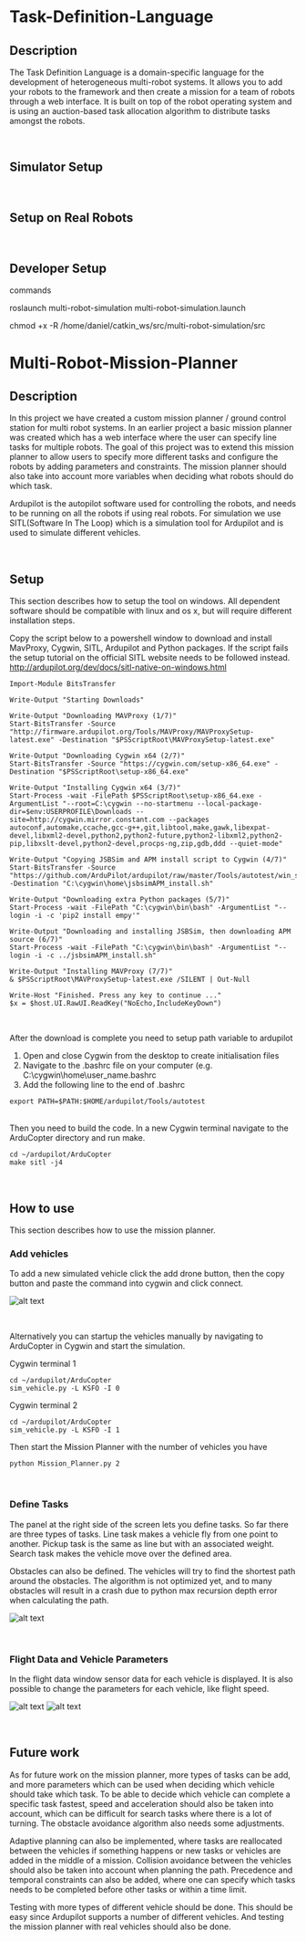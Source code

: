 # Task-Definition-Language

## Description
The Task Definition Language is a domain-specific language for the development of heterogeneous multi-robot systems. It allows you to add your robots to the framework and then create a mission for a team of robots through a web interface. It is built on top of the robot operating system and is using an auction-based task allocation algorithm to distribute tasks amongst the robots.


<br />

## Simulator Setup





<br />

## Setup on Real Robots





<br />

## Developer Setup




commands

roslaunch multi-robot-simulation multi-robot-simulation.launch

chmod +x -R /home/daniel/catkin_ws/src/multi-robot-simulation/src








# Multi-Robot-Mission-Planner

## Description
In this project we have created a custom mission planner / ground control station for multi robot systems. In an earlier project a basic mission planner was created which has a web interface where the user can specify line tasks for multiple robots. The goal of this project was to extend this mission planner to allow users to specify more different tasks and configure the robots by adding parameters and constraints. The mission planner should also take into account more variables when deciding what robots should do which task.

Ardupilot is the autopilot software used for controlling the robots, and needs to be running on all the robots if using real robots. For simulation we use SITL(Software In The Loop) which is a simulation tool for Ardupilot and is used to simulate different vehicles.



<br />

## Setup
This section describes how to setup the tool on windows. All dependent software should be compatible with linux and os x, but will require different installation steps.

Copy the script below to a powershell window to download and install MavProxy, Cygwin, SITL, Ardupilot and Python packages. If the script fails the setup tutorial on the official SITL website needs to be followed instead.
http://ardupilot.org/dev/docs/sitl-native-on-windows.html 

```
Import-Module BitsTransfer

Write-Output "Starting Downloads"

Write-Output "Downloading MAVProxy (1/7)"
Start-BitsTransfer -Source "http://firmware.ardupilot.org/Tools/MAVProxy/MAVProxySetup-latest.exe" -Destination "$PSScriptRoot\MAVProxySetup-latest.exe"

Write-Output "Downloading Cygwin x64 (2/7)"
Start-BitsTransfer -Source "https://cygwin.com/setup-x86_64.exe" -Destination "$PSScriptRoot\setup-x86_64.exe"

Write-Output "Installing Cygwin x64 (3/7)"
Start-Process -wait -FilePath $PSScriptRoot\setup-x86_64.exe -ArgumentList "--root=C:\cygwin --no-startmenu --local-package-dir=$env:USERPROFILE\Downloads --site=http://cygwin.mirror.constant.com --packages autoconf,automake,ccache,gcc-g++,git,libtool,make,gawk,libexpat-devel,libxml2-devel,python2,python2-future,python2-libxml2,python2-pip,libxslt-devel,python2-devel,procps-ng,zip,gdb,ddd --quiet-mode"

Write-Output "Copying JSBSim and APM install script to Cygwin (4/7)"
Start-BitsTransfer -Source "https://github.com/ArduPilot/ardupilot/raw/master/Tools/autotest/win_sitl/jsbsimAPM_install.sh" -Destination "C:\cygwin\home\jsbsimAPM_install.sh"

Write-Output "Downloading extra Python packages (5/7)"
Start-Process -wait -FilePath "C:\cygwin\bin\bash" -ArgumentList "--login -i -c 'pip2 install empy'"

Write-Output "Downloading and installing JSBSim, then downloading APM source (6/7)"
Start-Process -wait -FilePath "C:\cygwin\bin\bash" -ArgumentList "--login -i -c ../jsbsimAPM_install.sh"

Write-Output "Installing MAVProxy (7/7)"
& $PSScriptRoot\MAVProxySetup-latest.exe /SILENT | Out-Null

Write-Host "Finished. Press any key to continue ..."
$x = $host.UI.RawUI.ReadKey("NoEcho,IncludeKeyDown")


```


<br /> 
After the download is complete you need to setup path variable to ardupilot

1. Open and close Cygwin from the desktop to create initialisation files
2. Navigate to the .bashrc file on your computer (e.g. C:\cygwin\home\user_name\.bashrc
3. Add the following line to the end of .bashrc

```
export PATH=$PATH:$HOME/ardupilot/Tools/autotest
```


<br /> 
Then you need to build the code.
In a new Cygwin terminal navigate to the ArduCopter directory and run make.

```
cd ~/ardupilot/ArduCopter
make sitl -j4
```


<br /> 

## How to use
This section describes how to use the mission planner.


### Add vehicles
To add a new simulated vehicle click the add drone button, then the copy button and paste the command into cygwin and click connect. 

![alt text](https://github.com/95danlos/Multi-Robot-Mission-Planner/blob/master/Images/MissionPlanner_img_1.png)

<br /> 


Alternatively you can startup the vehicles manually by navigating to ArduCopter in Cygwin and start the simulation.

Cygwin terminal 1
```
cd ~/ardupilot/ArduCopter  
sim_vehicle.py -L KSFO -I 0
```

Cygwin terminal 2
```
cd ~/ardupilot/ArduCopter  
sim_vehicle.py -L KSFO -I 1
```

Then start the Mission Planner with the number of vehicles you have
```
python Mission_Planner.py 2
```


<br /> 

### Define Tasks
The panel at the right side of the screen lets you define tasks. So far there are three types of tasks. Line task makes a vehicle fly from one point to another. Pickup task is the same as line but with an associated weight. Search task makes the vehicle move over the defined area.

Obstacles can also be defined. The vehicles will try to find the shortest path around the obstacles. The algorithm is not optimized yet, and to many obstacles will result in a crash due to python max recursion depth error when calculating the path.

![alt text](https://github.com/95danlos/Multi-Robot-Mission-Planner/blob/master/Images/MissionPlanner_img_5.png)

<br /> 


### Flight Data and Vehicle Parameters
In the flight data window sensor data for each vehicle is displayed. It is also possible to change the parameters for each vehicle, like flight speed.

![alt text](https://github.com/95danlos/Multi-Robot-Mission-Planner/blob/master/Images/MissionPlanner_img_2.png)
![alt text](https://github.com/95danlos/Multi-Robot-Mission-Planner/blob/master/Images/MissionPlanner_img_3.png)


<br /> 

## Future work
As for future work on the mission planner, more types of tasks can be add, and more parameters which can be used when deciding which vehicle should take which task.
To be able to decide which vehicle can complete a specific task fastest, speed and acceleration should also be taken into account, which can be difficult for search tasks where there is a lot of turning. The obstacle avoidance algorithm also needs some adjustments.

Adaptive planning can also be implemented, where tasks are reallocated between the vehicles if something happens or new tasks or vehicles are added in the middle of a mission. Collision avoidance between the vehicles should also be taken into account when planning the path. Precedence and temporal constraints can also be added, where one can specify which tasks needs to be  completed before other tasks or within a time limit.

Testing with more types of different vehicle should be done. This should be easy since Ardupilot supports a number of different vehicles. And testing the mission planner with real vehicles should also be done.
